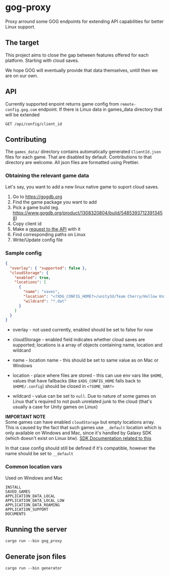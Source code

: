 # gog-proxy

Proxy arround some GOG endpoints for extending API capabilities for better Linux support.

## The target

This project aims to close the gap between features offered for each platform. Starting with cloud saves.

We hope GOG will eventually provide that data themselves, untill then we are on our own.

## API

Currently supported enpoint returns game config from `remote-config.gog.com` endpoint. If there is Linux data in games_data directory that will be extended

```
GET /api/config/client_id
```

## Contributing

The `games_data/` directory contains automatically generated `ClientId.json` files for each game. That are disabled by default. Contributions to that directory are welcome. All json files are formatted using Prettier.

### Obtaining the relevant game data

Let's say, you want to add a new linux native game to suport cloud saves.

1. Go to https://gogdb.org
2. Find the game package you want to add
3. Pick a game build (eg. https://www.gogdb.org/product/1308320804/build/54853937123913458)
4. Copy client id
5. Make a [request to the API](#api) with it
6. Find corresponding paths on Linux
7. Write/Update config file

### Sample config

```json
{
  "overlay": { "supported": false },
  "cloudStorage": {
    "enabled": true,
    "locations": [
      {
        "name": "saves",
        "location": "<?XDG_CONFIG_HOME?>/unity3d/Team Cherry/Hollow Knight",
        "wildcard": "*.dat"
      }
    ]
  }
}
```

- overlay - not used currently, enabled should be set to false for now

- cloudStorage - enabled field indicates whether cloud saves are supported; locations is a array of objects containing name, location and wildcard

- name - location name - this should be set to same value as on Mac or Windows

- location - place where files are stored - this can use env vars like `$HOME`, values that have fallbacks (like `$XDG_CONFIG_HOME` falls back to `$HOME/.config`) should be closed in `<?SOME_VAR?>`

- wildcard - value can be set to `null`. Due to nature of some games on Linux that's required to not push unrelated junk to the cloud (that's usually a case for Unity games on Linux)

**IMPORTANT NOTE**  
Some games can have enabled `cloudStorage` but empty locations array. This is caused by the fact that such games use `__default` location which is only available on Windows and Mac, since it's handled by Galaxy SDK (which doesn't exist on Linux btw). [SDK Documentation related to this](https://docs.gog.com/sdk-storage/#cloud-saves)

In that case config should still be defined if it's compatible, however the name should be set to `__default`

### Common location vars

Used on Windows and Mac

```
INSTALL
SAVED_GAMES
APPLICATION_DATA_LOCAL
APPLICATION_DATA_LOCAL_LOW
APPLICATION_DATA_ROAMING
APPLICATION_SUPPORT
DOCUMENTS
```

## Running the server

```
cargo run --bin gog_proxy
```

## Generate json files

```
cargo run --bin generator
```
